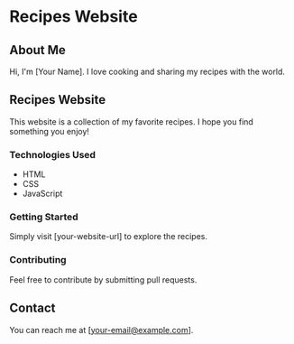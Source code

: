 # Recipes Website

## About Me
Hi, I'm [Your Name]. I love cooking and sharing my recipes with the world.

## Recipes Website
This website is a collection of my favorite recipes. I hope you find something you enjoy!

### Technologies Used
- HTML
- CSS
- JavaScript

### Getting Started
Simply visit [your-website-url] to explore the recipes.

### Contributing
Feel free to contribute by submitting pull requests.

## Contact
You can reach me at [your-email@example.com].

